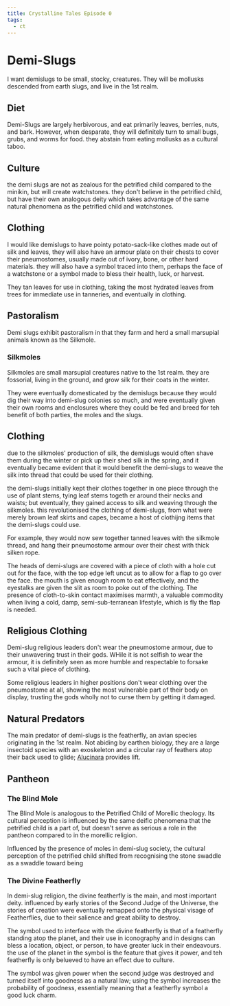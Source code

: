 ```yaml
---
title: Crystalline Tales Episode 0
tags:
  - ct
---
```

# Demi-Slugs
I want demislugs to be small, stocky, creatures. They will be mollusks descended from earth slugs, and live in the 1st realm.

## Diet
Demi-Slugs are largely herbivorous, and eat primarily leaves, berries, nuts, and bark. However, when desparate, they will definitely turn to small bugs, grubs, and worms for food. they abstain from eating mollusks as a cultural taboo.

## Culture
the demi slugs are not as zealous for the petrified child compared to the minikin, but will create watchstones. they don't believe in the petrified child, but have their own analogous deity which takes advantage of the same natural phenomena as the petrified child and watchstones.

## Clothing
I would like demislugs to have pointy potato-sack-like clothes made out of silk and leaves, they will also have an armour plate on their chests to cover their pneumostomes, usually made out of ivory, bone, or other hard materials. they will also have a symbol traced into them, perhaps the face of a watchstone or a symbol made to bless their health, luck, or harvest.

They tan leaves for use in clothing, taking the most hydrated leaves from trees for immediate use in tanneries, and eventually in clothing.

## Pastoralism
Demi slugs exhibit pastoralism in that they farm and herd a small marsupial animals known as the Silkmole.
### Silkmoles
Silkmoles are small marsupial creatures native to the 1st realm. they are fossorial, living in the ground, and grow silk for their coats in the winter.

They were eventually domesticated by the demislugs because they would dig their way into demi-slug colonies so much, and were eventually given their own rooms and enclosures where they could be fed and breed for teh benefit of both parties, the moles and the slugs.

## Clothing
due to the silkmoles' production of silk, the demislugs would often shave them during the winter or pick up their shed silk in the spring, and it eventually became evident that it would benefit the demi-slugs to weave the silk into thread that could be used for their clothing.

the demi-slugs initially kept their clothes together in one piece through the use of plant stems, tying leaf stems togeth er around their necks and waists; but eventually, they gained access to silk and weaving through the silkmoles. this revolutionised the clothing of demi-slugs, from what were merely brown leaf skirts and capes, became a host of clothijng items that the demi-slugs could use.

For example, they would now sew together tanned leaves with the silkmole thread, and hang their pneumostome armour over their chest with thick silken rope.

The heads of demi-slugs are covered with a piece of cloth with a hole cut out for the face, with the top edge left uncut as to allow for a flap to go over the face. the mouth is given enough room to eat effectively, and the eyestalks are given the slit as room to poke out of the clothing. The presence of cloth-to-skin contact maximises marmth, a valuable commodity when living a cold, damp, semi-sub-terranean lifestyle, which is fly the flap is needed.
## Religious Clothing
Demi-slug religious leaders don't wear the pneumostome armour, due to their unwavering trust in their gods. WHile it is not selfish to wear the armour, it is definitely seen as more humble and respectable to forsake such a vital piece of clothing.

Some religious leaders in higher positions don't wear clothing over the pneumostome at all, showing the most vulnerable part of their body on display, trusting the gods wholly not to curse them by getting it damaged.

## Natural Predators
The main predator of demi-slugs is the featherfly, an avian species originating in the 1st realm. Not abiding by earthen biology, they are a large insectoid species with an exoskeleton and a circular ray of feathers atop their back used to glide; [Alucinara](phenomena/alucinara.md) provides lift.

## Pantheon
### The Blind Mole
The Blind Mole is analogous to the Petrified Child of Morellic theology. Its cultural perception is influenced by the same deific phenomena that the petrified child is a part of, but doesn't serve as serious a role in the pantheon compared to in the morellic religion.

Influenced by the presence of moles in demi-slug society, the cultural perception of the petrified child shifted from recognising the stone swaddle as a swaddle toward being 

### The Divine Featherfly
In demi-slug religion, the divine featherfly is the main, and most important deity. influenced by early stories of the Second Judge of the Universe, the stories of creation were eventually remapped onto the physical visage of Featherflies, due to their salience and great ability to destroy.

The symbol used to interface with the divine featherfly is that of a featherfly standing atop the planet, and their use in iconography and in designs can bless a location, object, or person, to have greater luck in their endeavours. the use of the planet in the symbol is the feature that gives it power, and teh featherfly is only belueved to have an effect due to culture.

The symbol was given power when the second judge was destroyed and turned itself into goodness as a natural law; using the symbol increases the probability of goodness, essentially meaning that a featherfly symbol a good luck charm.